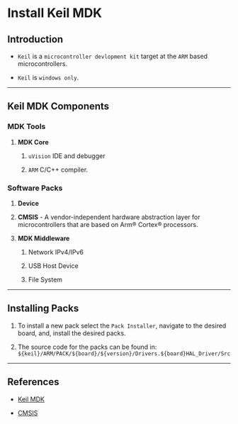 # Install Keil MDK

## Introduction

* `Keil` is a `microcontroller devlopment kit` target at the `ARM` based microcontrollers.

* `Keil` is `windows only`.

---

## Keil MDK Components

### MDK Tools

1. __MDK Core__

    1. `uVision` IDE and debugger

    2. `ARM` C/C++ compiler.

### Software Packs

1. __Device__

2. __CMSIS__ - A vendor-independent hardware abstraction layer for microcontrollers that are based on Arm® Cortex® processors.

3. __MDK Middleware__

    1. Network IPv4/IPv6 

    2. USB Host Device

    3. File System

---

## Installing Packs

1. To install a new pack select the `Pack Installer`, navigate to the desired board, and, install the desired packs.

2. The source code for the packs can be found in: `${keil}/ARM/PACK/${board}/${version}/Drivers.${board}HAL_Driver/Src`

---

## References

* [Keil MDK](https://www2.keil.com/mdk5)

* [CMSIS](https://developer.arm.com/tools-and-software/embedded/cmsis)

